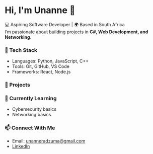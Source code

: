 # Hi, I'm Unanne 👋

💻 Aspiring Software Developer | 🌍 Based in South Africa  
I’m passionate about building projects in **C#, Web Development, and Networking**.

### 🔧 Tech Stack
- Languages: Python, JavaScript, C++  
- Tools: Git, GitHub, VS Code  
- Frameworks: React, Node.js  

### 🚀 Projects


### 🌱 Currently Learning
- Cybersecurity basics
- Networking basics 

### 📫 Connect With Me
- Email: unanneradzuma@gmail.com  
- [LinkedIn](www.linkedin.com/in/unanne-radzuma-967634261)  
